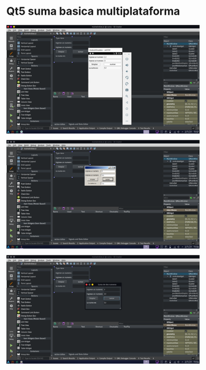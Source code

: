 # Qt5 suma basica multiplataforma

![ANDROID](https://raw.githubusercontent.com/RicardoValladares/Qt5_suma_basica/main/images/android.png)

![WINDOWS](https://raw.githubusercontent.com/RicardoValladares/Qt5_suma_basica/main/images/windows.png)

![LINUX](https://raw.githubusercontent.com/RicardoValladares/Qt5_suma_basica/main/images/linux.png)
